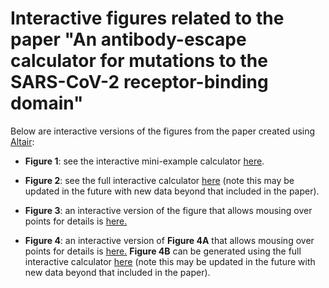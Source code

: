 # Interactive figures related to the paper "An antibody-escape calculator for mutations to the SARS-CoV-2 receptor-binding domain"

Below are interactive versions of the figures from the paper created using [Altair](https://altair-viz.github.io/):

- **Figure 1**: see the interactive mini-example calculator [here](https://jbloomlab.github.io/SARS2_RBD_Ab_escape_maps/mini-example-escape-calc/).

- **Figure 2**: see the full interactive calculator [here](https://jbloomlab.github.io/SARS2_RBD_Ab_escape_maps/escape-calc/) (note this may be updated in the future with new data beyond that included in the paper).

- **Figure 3**: an interactive version of the figure that allows mousing over points for details is <a href="neut_studies.html" title="neut_studies.html">here.</a>

- **Figure 4**: an interactive version of **Figure 4A** that allows mousing over points for details is <a href="variants.html" title="variants.html">here.</a> **Figure 4B** can be generated using the full interactive calculator [here](https://jbloomlab.github.io/SARS2_RBD_Ab_escape_maps/escape-calc/) (note this may be updated in the future with new data beyond that included in the paper).
